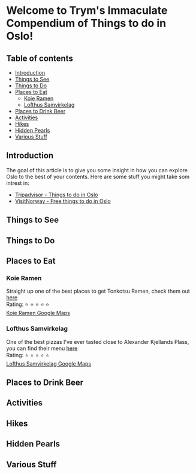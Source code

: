 <!-- Version 1.0  -->
# Welcome to Trym's Immaculate Compendium of Things to do in Oslo!
## Table of contents
  - [Introduction](#introduction)
  - [Things to See](#things-to-see)
  - [Things to Do](#things-to-do)
  - [Places to Eat](#places-to-eat)
    - [Koie Ramen](#koie-ramen)
    - [Lofthus Samvirkelag](#lofthus-samvirkelag)
  - [Places to Drink Beer](#places-to-drink-beer)
  - [Activities](#activities)
  - [Hikes](#hikes)
  - [Hidden Pearls](#hidden-pearls)
  - [Various Stuff](#various-stuff)

## Introduction
The goal of this article is to give you some insight in how you can explore Oslo to the best of your contents.
Here are some stuff you might take som intrest in:
* [Tripadvisor - Things to do in Oslo](https://www.tripadvisor.com/Attractions-g190479-Activities-Oslo_Eastern_Norway.html)
* [VisitNorway - Free things to do in Oslo](https://www.visitnorway.com/places-to-go/eastern-norway/oslo/free-things-to-do/)

## Things to See

###

## Things to Do

###
## Places to Eat

### Koie Ramen
Straight up one of the best places to get Tonkotsu Ramen, check them out [here](https://koieramen.no/) \
Rating: :star: :star: :star: :star: :star: \
[Koie Ramen Google Maps](https://maps.app.goo.gl/hUtsCwYi1tgWcT9d9)

### Lofthus Samvirkelag
One of the best pizzas I've ever tasted close to Alexander Kjellands Plass, you can find their menu [here](https://www.lofthussamvirkelag.no/) \
Rating: :star: :star: :star: :star: :star: \
[Lofthus Samvirkelag Google Maps](https://maps.app.goo.gl/98BPhhYMqSeqGWSV7)

## Places to Drink Beer

###

## Activities

###

## Hikes

###

## Hidden Pearls

###
## Various Stuff

### 
